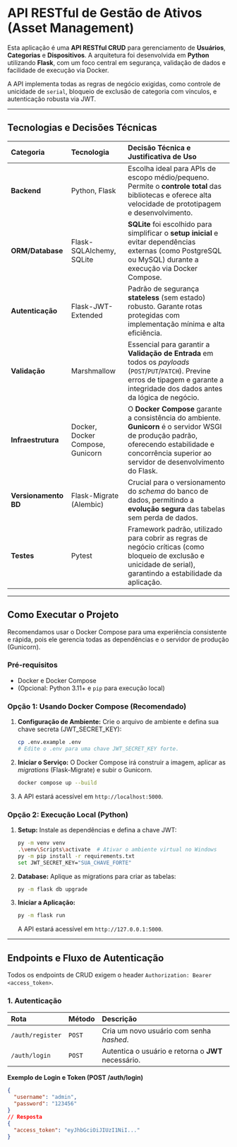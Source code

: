 # API RESTful de Gestão de Ativos (Asset Management)

Esta aplicação é uma **API RESTful CRUD** para gerenciamento de **Usuários**, **Categorias** e **Dispositivos**. A arquitetura foi desenvolvida em **Python** utilizando **Flask**, com um foco central em segurança, validação de dados e facilidade de execução via Docker.

A API implementa todas as regras de negócio exigidas, como controle de unicidade de `serial`, bloqueio de exclusão de categoria com vínculos, e autenticação robusta via JWT.

---

## Tecnologias e Decisões Técnicas

| Categoria | Tecnologia | Decisão Técnica e Justificativa de Uso |
| :--- | :--- | :--- |
| **Backend** | Python, Flask | Escolha ideal para APIs de escopo médio/pequeno. Permite o **controle total** das bibliotecas e oferece alta velocidade de prototipagem e desenvolvimento. |
| **ORM/Database**| Flask-SQLAlchemy, SQLite | **SQLite** foi escolhido para simplificar o **setup inicial** e evitar dependências externas (como PostgreSQL ou MySQL) durante a execução via Docker Compose. |
| **Autenticação**| Flask-JWT-Extended | Padrão de segurança **stateless** (sem estado) robusto. Garante rotas protegidas com implementação mínima e alta eficiência. |
| **Validação** | Marshmallow | Essencial para garantir a **Validação de Entrada** em todos os *payloads* (`POST`/`PUT`/`PATCH`). Previne erros de tipagem e garante a integridade dos dados antes da lógica de negócio. |
| **Infraestrutura**| Docker, Docker Compose, Gunicorn | O **Docker Compose** garante a consistência do ambiente. **Gunicorn** é o servidor WSGI de produção padrão, oferecendo estabilidade e concorrência superior ao servidor de desenvolvimento do Flask. |
| **Versionamento BD** | Flask-Migrate (Alembic)| Crucial para o versionamento do *schema* do banco de dados, permitindo a **evolução segura** das tabelas sem perda de dados. |
| **Testes** | Pytest | Framework padrão, utilizado para cobrir as regras de negócio críticas (como bloqueio de exclusão e unicidade de serial), garantindo a estabilidade da aplicação. |

---

## Como Executar o Projeto

Recomendamos usar o Docker Compose para uma experiência consistente e rápida, pois ele gerencia todas as dependências e o servidor de produção (Gunicorn).

### Pré-requisitos

* Docker e Docker Compose
* (Opcional: Python 3.11+ e `pip` para execução local)

### Opção 1: Usando Docker Compose (Recomendado)

1.  **Configuração de Ambiente:** Crie o arquivo de ambiente e defina sua chave secreta (JWT_SECRET_KEY):
    ```bash
    cp .env.example .env
    # Edite o .env para uma chave JWT_SECRET_KEY forte.
    ```

2.  **Iniciar o Serviço:** O Docker Compose irá construir a imagem, aplicar as *migrations* (Flask-Migrate) e subir o Gunicorn.
    ```bash
    docker compose up --build
    ```

3.  A API estará acessível em `http://localhost:5000`.

### Opção 2: Execução Local (Python)

1.  **Setup:** Instale as dependências e defina a chave JWT:
    ```bash
    py -m venv venv
    .\venv\Scripts\activate  # Ativar o ambiente virtual no Windows
    py -m pip install -r requirements.txt
    set JWT_SECRET_KEY="SUA_CHAVE_FORTE"
    ```

2.  **Database:** Aplique as migrations para criar as tabelas:
    ```bash
    py -m flask db upgrade
    ```

3.  **Iniciar a Aplicação:**
    ```bash
    py -m flask run
    ```
    A API estará acessível em `http://127.0.0.1:5000`.

---

## Endpoints e Fluxo de Autenticação

Todos os endpoints de CRUD exigem o header `Authorization: Bearer <access_token>`.

### 1. Autenticação

| Rota | Método | Descrição |
| :--- | :--- | :--- |
| `/auth/register` | `POST` | Cria um novo usuário com senha *hashed*. |
| `/auth/login` | `POST` | Autentica o usuário e retorna o **JWT** necessário. |

**Exemplo de Login e Token (POST /auth/login)**
```json
{
  "username": "admin",
  "password": "123456"
}
// Resposta
{
  "access_token": "eyJhbGciOiJIUzI1NiI..." 
}
